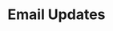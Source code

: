 Email Updates
======

<div id="muNBrVxMCA">
    <script type="text/javascript" src="https://default.salsalabs.org/api/widget/template/a19bac8c-7ecb-48d7-a63e-588b320cf968/?tId=muNBrVxMCA" ></script>
</div>

